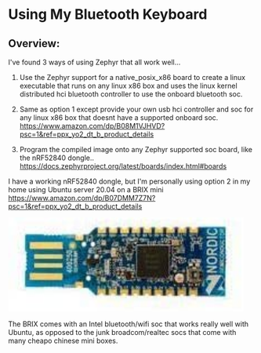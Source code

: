# Using My Bluetooth Keyboard
## Overview:

I've found 3 ways of using Zephyr that all work well...

1. Use the Zephyr support for a native_posix_x86 board to create a linux executable that runs on any linux x86 box and uses the linux kernel distributed hci bluetooth controller to use the onboard bluetooth soc.

2. Same as option 1 except provide your own usb hci controller and soc for any linux x86 box that doesnt have a supported onboard soc.  https://www.amazon.com/dp/B08M1VJHVD?psc=1&ref=ppx_yo2_dt_b_product_details

3. Program the compiled image onto any Zephyr supported soc board, like the nRF52840 dongle.. https://docs.zephyrproject.org/latest/boards/index.html#boards

I have a working nRF52840 dongle, but I'm personally using option 2 in my home using Ubuntu server 20.04 on a BRIX mini https://www.amazon.com/dp/B07DMM7Z7N?psc=1&ref=ppx_yo2_dt_b_product_details

<img src="./images/1.1.jpg" width="480px" height="auto">

The BRIX comes with an Intel bluetooth/wifi soc that works really well with Ubuntu, as opposed to the junk broadcom/realtec socs that come with many cheapo chinese mini boxes.
